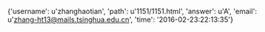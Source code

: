 {'username': u'zhanghaotian', 'path': u'1151/1151.html', 'answer': u'A', 'email': u'zhang-ht13@mails.tsinghua.edu.cn', 'time': '2016-02-23:22:13:35'}